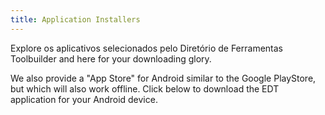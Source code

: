 ```yaml
---
title: Application Installers
---
```


Explore os aplicativos selecionados pelo <app-button :inline="true" localUrl=":8086/all/https://www.earthdefenderstoolkit.com/toolfinder?lang=es">Diretório de Ferramentas</app-button>
Toolbuilder</app-button> and here for your downloading glory.

We also provide a "App Store" for Android similar to the Google PlayStore, but which will also work offline. Click below to download the EDT application for your Android device.
